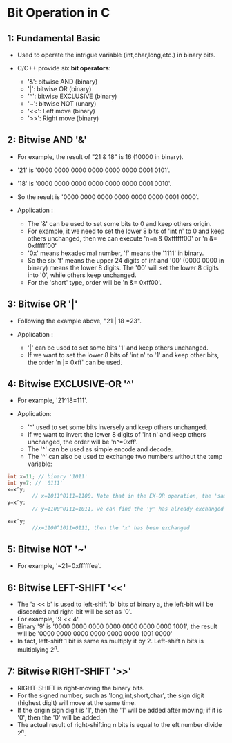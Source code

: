 # Bit Operation in C

## 1: Fundamental Basic

- Used to operate the intrigue variable (int,char,long,etc.) in binary bits. 

- C/C++ provide six **bit operators**:
    - '&': bitwise AND (binary)
    - '|': bitwise OR (binary)
    - '^': bitwise EXCLUSIVE (binary)
    - '~': bitwise NOT (unary)
    - '<<': Left move (binary)
    - '>>': Right move (binary)

## 2: Bitwise AND '&' 

- For example, the result of "21 & 18" is 16 (10000 in binary).

- '21' is '0000 0000 0000 0000 0000 0000 0001 0101'.

- '18' is '0000 0000 0000 0000 0000 0000 0001 0010'.

- So the result is '0000 0000 0000 0000 0000 0000 0001 0000'.

- Application :
    - The '&' can be used to set some bits to 0 and keep others origin.
    - For example, it we need to set the lower 8 bits of 'int n' to 0 and keep others unchanged, then we can execute 'n=n & 0xffffff00' or 'n &= 0xffffff00'
    - '0x' means hexadecimal number, 'f' means the '1111' in binary.
    - So the six 'f' means the upper 24 digits of int and '00' (0000 0000 in binary) means the lower 8 digits. The '00' will set the lower 8 digits into '0', while others keep unchanged.
    - For the 'short' type, order will be 'n &= 0xff00'.

## 3: Bitwise OR '|'

- Following the example above, "21 | 18 =23". 

- Application :
    - '|' can be used to set some bits '1' and keep others unchanged.
    - If we want to set the lower 8 bits of 'int n' to '1' and keep other bits, the order 'n |= 0xff' can be used.

## 4: Bitwise EXCLUSIVE-OR '^'

- For example, '21^18=111'.

- Application:
    - '^' used to set some bits inversely and keep others unchanged.
    - If we want to invert the lower 8 digits of 'int n' and keep others unchanged, the order will be 'n^=0xff'.
    - The '^' can be used as simple encode and decode.
    - The '^' can also be used to exchange two numbers without the temp variable:

```cpp
int x=11; // binary '1011'
int y=7; // '0111'
x=x^y;
        // x=1011^0111=1100. Note that in the EX-OR operation, the 'same part' will be set as '0', only if one is '0' and another is '1', the result will be '1'. If we 'EX-OR' the 'different-part', that digit will be exchange to other's digit. If we 'EX-OR' the 'same-part', the result will keep unchanged.
y=x^y;
        // y=1100^0111=1011, we can find the 'y' has already exchanged to 'x'

x=x^y; 
        //x=1100^1011=0111, then the 'x' has been exchanged

```

## 5: Bitwise NOT '~'

- For example, '~21=0xffffffea'.

## 6: Bitwise LEFT-SHIFT '<<'

- The 'a << b' is used to left-shift 'b' bits of binary a, the left-bit will be discorded and right-bit will be set as '0'.
- For example, '9 << 4'.
- Binary '9' is '0000 0000 0000 0000 0000 0000 0000 1001', the result will be '0000 0000 0000 0000 0000 0000 1001 0000'
- In fact, left-shift 1 bit is same as multiply it by 2. Left-shift n bits is multiplying $2^n$.
  
## 7: Bitwise RIGHT-SHIFT '>>'

- RIGHT-SHIFT is right-moving the binary bits.
- For the signed number, such as 'long,int,short,char', the sign digit (highest digit) will move at the same time.
- If the origin sign digit is '1', then the '1' will be added after moving; if it is '0', then the '0' will be added.
- The actual result of right-shifting n bits is equal to the eft number divide $2^n$.